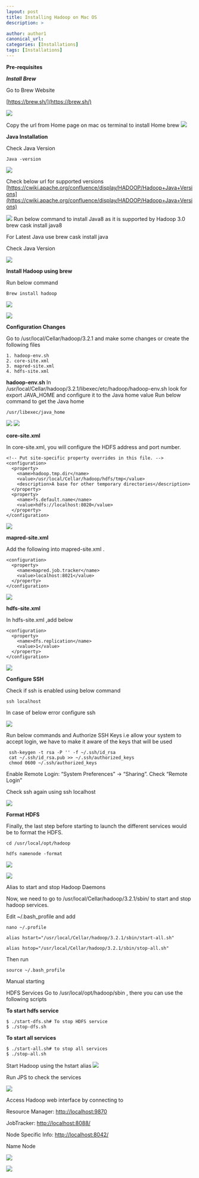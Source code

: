 ```yaml
---
layout: post
title: Installing Hadoop on Mac OS
description: >

author: author1
canonical_url:
categories: [Installations]
tags: [Installations]
---
```


**Pre-requisites**

***Install Brew***

Go to Brew Website

[https://brew.sh/](https://brew.sh/)

![](/BeerAndDiapers.ai/images/installingHadoppOnMacos/1.png)

Copy the url from Home page on mac os terminal to install Home brew
![](/BeerAndDiapers.ai/images/installingHadoppOnMacos/2.png)


**Java Installation**

Check Java Version

`Java -version`

![](/BeerAndDiapers.ai/images/installingHadoppOnMacos/3.png)


Check below url for supported versions
[https://cwiki.apache.org/confluence/display/HADOOP/Hadoop+Java+Versions](https://cwiki.apache.org/confluence/display/HADOOP/Hadoop+Java+Versions)

![](/BeerAndDiapers.ai/images/installingHadoppOnMacos/4.png)
Run below command to install Java8 as it is supported by Hadoop 3.0
brew cask install java8




For Latest Java use
brew cask install java

Check Java Version

![](/BeerAndDiapers.ai/images/installingHadoppOnMacos/5.png)

**Install Hadoop using brew**

Run below command

    Brew install hadoop

![](/BeerAndDiapers.ai/images/installingHadoppOnMacos/6.png)


![](/BeerAndDiapers.ai/images/installingHadoppOnMacos/7.png)


**Configuration Changes**

Go to  /usr/local/Cellar/hadoop/3.2.1 and make some changes or create the following files

	1. hadoop-env.sh
	2. core-site.xml
	3. mapred-site.xml
	4. hdfs-site.xml

**hadoop-env.sh**
In  /usr/local/Cellar/hadoop/3.2.1/libexec/etc/hadoop/hadoop-env.sh  look for export JAVA_HOME and configure it to the Java home value
Run below command to get the Java home

    /usr/libexec/java_home

![](/BeerAndDiapers.ai/images/installingHadoppOnMacos/8.png)
![](/BeerAndDiapers.ai/images/installingHadoppOnMacos/9.png)




**core-site.xml**

In core-site.xml, you will configure the HDFS address and port number.
```
<!-- Put site-specific property overrides in this file. -->
<configuration>
  <property>
    <name>hadoop.tmp.dir</name>
    <value>/usr/local/Cellar/hadoop/hdfs/tmp</value>
    <description>A base for other temporary directories</description>             
  </property>
  <property>
    <name>fs.default.name</name>
    <value>hdfs://localhost:8020</value>
  </property>
</configuration>
```

![](/BeerAndDiapers.ai/images/installingHadoppOnMacos/10.png)



**mapred-site.xml**


Add the following into mapred-site.xml .
```
<configuration>
  <property>
    <name>mapred.job.tracker</name>
    <value>localhost:8021</value>
  </property>
</configuration>
```
![](/BeerAndDiapers.ai/images/installingHadoppOnMacos/11.png)



**hdfs-site.xml**

In hdfs-site.xml ,add below
```
<configuration>
  <property>
    <name>dfs.replication</name>
    <value>1</value>
  </property>
</configuration>
```
![](/BeerAndDiapers.ai/images/installingHadoppOnMacos/12.png)


**Configure SSH**

Check if ssh is enabled using below command

    ssh localhost

In case of below error configure ssh

![](/BeerAndDiapers.ai/images/installingHadoppOnMacos/13.png)

Run below commands and Authorize SSH Keys i.e allow your system to accept login, we have to make it aware of the keys that will be used
```
 ssh-keygen -t rsa -P '' -f ~/.ssh/id_rsa
 cat ~/.ssh/id_rsa.pub >> ~/.ssh/authorized_keys
 chmod 0600 ~/.ssh/authorized_keys
```
Enable Remote Login: “System Preferences” -> “Sharing”. Check “Remote Login”

Check ssh again using ssh localhost

![](/BeerAndDiapers.ai/images/installingHadoppOnMacos/14.png)


**Format HDFS**

Finally, the last step before starting to launch the different services would be to format the HDFS.

    cd /usr/local/opt/hadoop

    hdfs namenode -format

![](/BeerAndDiapers.ai/images/installingHadoppOnMacos/15.png)

![](/BeerAndDiapers.ai/images/installingHadoppOnMacos/16.png)

Alias to start and stop Hadoop Daemons

Now, we need to go to /usr/local/Cellar/hadoop/3.2.1/sbin/ to start and stop hadoop services.

Edit ~/.bash_profile and add
```
nano ~/.profile

alias hstart="/usr/local/Cellar/hadoop/3.2.1/sbin/start-all.sh"

alias hstop="/usr/local/Cellar/hadoop/3.2.1/sbin/stop-all.sh"
```
Then run
```
source ~/.bash_profile
```

Manual starting

HDFS Services
Go to /usr/local/opt/hadoop/sbin , there you can use the following scripts

**To start hdfs service**
```
$ ./start-dfs.sh# To stop HDFS service
$ ./stop-dfs.sh
```
**To start all services**
```
$ ./start-all.sh# to stop all services
$ ./stop-all.sh
```

Start Hadoop using the hstart alias
![](/BeerAndDiapers.ai/images/installingHadoppOnMacos/17.png)



Run JPS to check the services

![](/BeerAndDiapers.ai/images/installingHadoppOnMacos/19.png)

Access Hadoop web interface by connecting to

Resource Manager:  [http://localhost:9870](http://localhost:9870)

JobTracker: [http://localhost:8088/](http://localhost:8088/)

Node Specific Info:  [http://localhost:8042/](http://localhost:8042/)

Name Node

![](/BeerAndDiapers.ai/images/installingHadoppOnMacos/20.png)

![](/BeerAndDiapers.ai/images/installingHadoppOnMacos/21.png)
